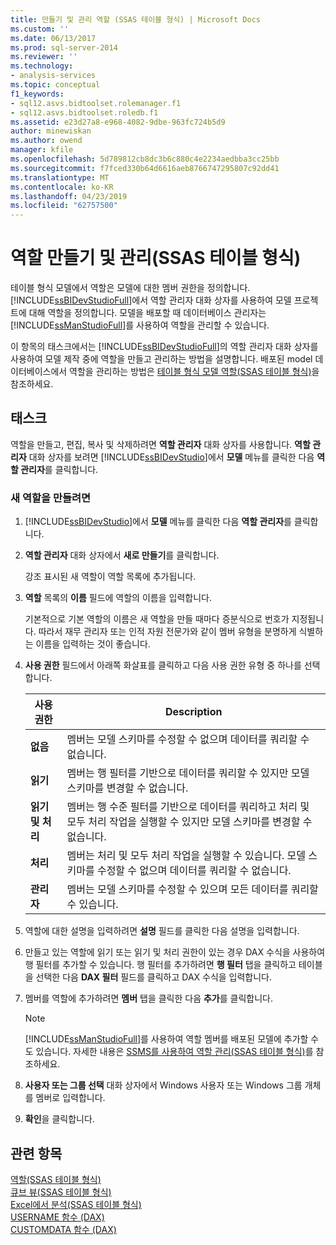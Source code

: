 ```yaml
---
title: 만들기 및 관리 역할 (SSAS 테이블 형식) | Microsoft Docs
ms.custom: ''
ms.date: 06/13/2017
ms.prod: sql-server-2014
ms.reviewer: ''
ms.technology:
- analysis-services
ms.topic: conceptual
f1_keywords:
- sql12.asvs.bidtoolset.rolemanager.f1
- sql12.asvs.bidtoolset.roledb.f1
ms.assetid: e23d27a8-e968-4082-9dbe-963fc724b5d9
author: minewiskan
ms.author: owend
manager: kfile
ms.openlocfilehash: 5d789812cb8dc3b6c880c4e2234aedbba3cc25bb
ms.sourcegitcommit: f7fced330b64d6616aeb8766747295807c92dd41
ms.translationtype: MT
ms.contentlocale: ko-KR
ms.lasthandoff: 04/23/2019
ms.locfileid: "62757500"
---
```

# <a name="create-and-manage-roles-ssas-tabular"></a>역할 만들기 및 관리(SSAS 테이블 형식)
  테이블 형식 모델에서 역할은 모델에 대한 멤버 권한을 정의합니다. [!INCLUDE[ssBIDevStudioFull](../../includes/ssbidevstudiofull-md.md)]에서 역할 관리자 대화 상자를 사용하여 모델 프로젝트에 대해 역할을 정의합니다. 모델을 배포할 때 데이터베이스 관리자는 [!INCLUDE[ssManStudioFull](../../includes/ssmanstudiofull-md.md)]를 사용하여 역할을 관리할 수 있습니다.  
  
 이 항목의 태스크에서는 [!INCLUDE[ssBIDevStudioFull](../../includes/ssbidevstudiofull-md.md)]의 역할 관리자 대화 상자를 사용하여 모델 제작 중에 역할을 만들고 관리하는 방법을 설명합니다. 배포된 model 데이터베이스에서 역할을 관리하는 방법은 [테이블 형식 모델 역할&#40;SSAS 테이블 형식&#41;](roles-ssas-tabular.md)을 참조하세요.  
  
## <a name="tasks"></a>태스크  
 역할을 만들고, 편집, 복사 및 삭제하려면 **역할 관리자** 대화 상자를 사용합니다. **역할 관리자** 대화 상자를 보려면 [!INCLUDE[ssBIDevStudio](../../includes/ssbidevstudio-md.md)]에서 **모델** 메뉴를 클릭한 다음 **역할 관리자**를 클릭합니다.  
  
###  <a name="bkmk_new_role"></a> 새 역할을 만들려면  
  
1.  [!INCLUDE[ssBIDevStudio](../../includes/ssbidevstudio-md.md)]에서 **모델** 메뉴를 클릭한 다음 **역할 관리자**를 클릭합니다.  
  
2.  **역할 관리자** 대화 상자에서 **새로 만들기**를 클릭합니다.  
  
     강조 표시된 새 역할이 역할 목록에 추가됩니다.  
  
3.  **역할** 목록의 **이름** 필드에 역할의 이름을 입력합니다.  
  
     기본적으로 기본 역할의 이름은 새 역할을 만들 때마다 증분식으로 번호가 지정됩니다. 따라서 재무 관리자 또는 인적 자원 전문가와 같이 멤버 유형을 분명하게 식별하는 이름을 입력하는 것이 좋습니다.  
  
4.  **사용 권한** 필드에서 아래쪽 화살표를 클릭하고 다음 사용 권한 유형 중 하나를 선택합니다.  
  
    |사용 권한|Description|  
    |----------------|-----------------|  
    |**없음**|멤버는 모델 스키마를 수정할 수 없으며 데이터를 쿼리할 수 없습니다.|  
    |**읽기**|멤버는 행 필터를 기반으로 데이터를 쿼리할 수 있지만 모델 스키마를 변경할 수 없습니다.|  
    |**읽기 및 처리**|멤버는 행 수준 필터를 기반으로 데이터를 쿼리하고 처리 및 모두 처리 작업을 실행할 수 있지만 모델 스키마를 변경할 수 없습니다.|  
    |**처리**|멤버는 처리 및 모두 처리 작업을 실행할 수 있습니다. 모델 스키마를 수정할 수 없으며 데이터를 쿼리할 수 없습니다.|  
    |**관리자**|멤버는 모델 스키마를 수정할 수 있으며 모든 데이터를 쿼리할 수 있습니다.|  
  
5.  역할에 대한 설명을 입력하려면 **설명** 필드를 클릭한 다음 설명을 입력합니다.  
  
6.  만들고 있는 역할에 읽기 또는 읽기 및 처리 권한이 있는 경우 DAX 수식을 사용하여 행 필터를 추가할 수 있습니다. 행 필터를 추가하려면 **행 필터** 탭을 클릭하고 테이블을 선택한 다음 **DAX 필터** 필드를 클릭하고 DAX 수식을 입력합니다.  
  
7.  멤버를 역할에 추가하려면 **멤버** 탭을 클릭한 다음 **추가**를 클릭합니다.  
  
    > [!NOTE]  
    >  [!INCLUDE[ssManStudioFull](../../includes/ssmanstudiofull-md.md)]를 사용하여 역할 멤버를 배포된 모델에 추가할 수도 있습니다. 자세한 내용은 [SSMS를 사용하여 역할 관리&#40;SSAS 테이블 형식&#41;](manage-roles-by-using-ssms-ssas-tabular.md)를 참조하세요.  
  
8.  **사용자 또는 그룹 선택** 대화 상자에서 Windows 사용자 또는 Windows 그룹 개체를 멤버로 입력합니다.  
  
9. **확인**을 클릭합니다.  
  
## <a name="see-also"></a>관련 항목  
 [역할&#40;SSAS 테이블 형식&#41;](roles-ssas-tabular.md)   
 [큐브 뷰&#40;SSAS 테이블 형식&#41;](perspectives-ssas-tabular.md)   
 [Excel에서 분석&#40;SSAS 테이블 형식&#41;](analyze-in-excel-ssas-tabular.md)   
 [USERNAME 함수 &#40;DAX&#41;](https://msdn.microsoft.com/library/hh230954.aspx)   
 [CUSTOMDATA 함수 &#40;DAX&#41;](https://msdn.microsoft.com/library/hh213140.aspx)  
  
  
